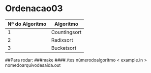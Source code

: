 # Ordenacao03

Nº do Algoritmo| Algoritmo
----|----
1| Countingsort
2| Radixsort
3| Bucketsort

##Para rodar:
###make
####./tes númerodoalgoritmo < example.in > nomedoarquivodesaida.out


